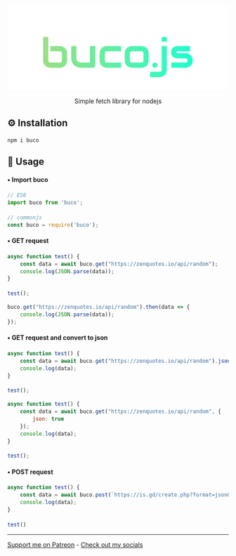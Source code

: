 <p align="center"><img src="https://raw.githubusercontent.com/Axorax/buco.js/main/buco.js.svg"/></p>

<p align="center">Simple fetch library for nodejs</p>

## ⚙️ Installation

```terminal
npm i buco
```

## 📘 Usage

#### • Import buco

```js
// ES6
import buco from 'buco';

// commonjs
const buco = require('buco');
```

#### • GET request

```js
async function test() {
    const data = await buco.get("https://zenquotes.io/api/random");
    console.log(JSON.parse(data));
}

test();
```

```js
buco.get("https://zenquotes.io/api/random").then(data => {
    console.log(JSON.parse(data));
});
```

#### • GET request and convert to json

```js
async function test() {
    const data = await buco.get("https://zenquotes.io/api/random").json();
    console.log(data);
}

test();
```

```js
async function test() {
    const data = await buco.get("https://zenquotes.io/api/random", {
        json: true
    });
    console.log(data);
}

test();
```

#### • POST request

```js
async function test() {
    const data = await buco.post(`https://is.gd/create.php?format=json&url=https://github.com/Axorax/buco.js`).json();
    console.log(data);
}

test()
```

---

[Support me on Patreon](https://www.patreon.com/axorax) - 
[Check out my socials](https://github.com/axorax/socials)
